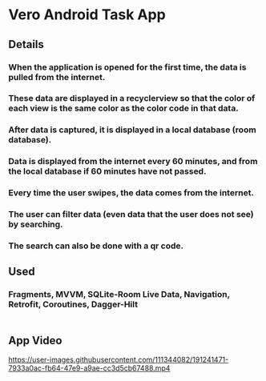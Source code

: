 # **Vero Android Task App**

## **Details**

### When the application is opened for the first time, the data is pulled from the internet. <br/> 
### These data are displayed in a recyclerview so that the color of each view is the same color as the color code in that data. <br/> 
### After data is captured, it is displayed in a local database (room database). <br/> 
### Data is displayed from the internet every 60 minutes, and from the local database if 60 minutes have not passed. <br/> 
### Every time the user swipes, the data comes from the internet. <br/> 
### The user can filter data (even data that the user does not see) by searching. <br/> 
### The search can also be done with a qr code. <br/> 

## **Used**

### Fragments, MVVM, SQLite-Room Live Data, Navigation, Retrofit, Coroutines, Dagger-Hilt <br/> <br/>

## **App Video**

https://user-images.githubusercontent.com/111344082/191241471-7933a0ac-fb64-47e9-a9ae-cc3d5cb67488.mp4
